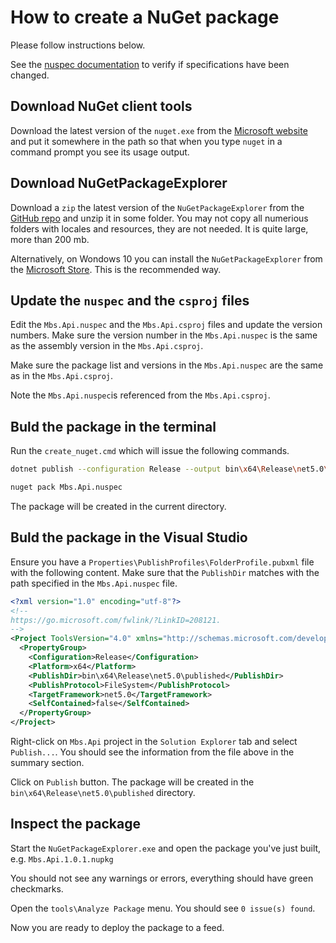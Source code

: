 # How to create a NuGet package

Please follow instructions below.

See the [nuspec documentation](https://docs.microsoft.com/en-us/nuget/reference/nuspec) to verify if specifications have been changed.

## Download NuGet client tools

Download the latest version of the `nuget.exe` from the [Microsoft website](https://docs.microsoft.com/en-us/nuget/install-nuget-client-tools) and put it somewhere in the path so that when you type `nuget` in a command prompt you see its usage output.

## Download NuGetPackageExplorer

Download a `zip` the latest version of the `NuGetPackageExplorer` from the [GitHub repo](https://github.com/NuGetPackageExplorer/NuGetPackageExplorer/releases/) and unzip it in some folder. You may not copy all numerious folders with locales and resources, they are not needed.
It is quite large, more than 200 mb.

Alternatively, on Wondows 10 you can install the `NuGetPackageExplorer` from the [Microsoft Store](https://www.microsoft.com/store/apps/9wzdncrdmdm3?ocid=badge). This is the recommended way.

## Update the `nuspec` and the `csproj` files

Edit the `Mbs.Api.nuspec` and the `Mbs.Api.csproj` files and update the version numbers.
Make sure the version number in the `Mbs.Api.nuspec` is the same as the assembly version in the `Mbs.Api.csproj`.

Make sure the package list and versions in the `Mbs.Api.nuspec` are the same as in the `Mbs.Api.csproj`.

Note the `Mbs.Api.nuspec`is referenced from the `Mbs.Api.csproj`.

## Buld the package in the terminal

Run the `create_nuget.cmd` which will issue the following commands.

```bash
dotnet publish --configuration Release --output bin\x64\Release\net5.0\published --self-contained False

nuget pack Mbs.Api.nuspec 
```

The package will be created in the current directory.

## Buld the package in the Visual Studio

Ensure you have a `Properties\PublishProfiles\FolderProfile.pubxml` file with the following content.
Make sure that the `PublishDir` matches with the path specified in the `Mbs.Api.nuspec` file.

```xml
<?xml version="1.0" encoding="utf-8"?>
<!--
https://go.microsoft.com/fwlink/?LinkID=208121. 
-->
<Project ToolsVersion="4.0" xmlns="http://schemas.microsoft.com/developer/msbuild/2003">
  <PropertyGroup>
    <Configuration>Release</Configuration>
    <Platform>x64</Platform>
    <PublishDir>bin\x64\Release\net5.0\published</PublishDir>
    <PublishProtocol>FileSystem</PublishProtocol>
    <TargetFramework>net5.0</TargetFramework>
    <SelfContained>false</SelfContained>
  </PropertyGroup>
</Project>
```

Right-click on `Mbs.Api` project in the `Solution Explorer` tab and select `Publish...`.
You should see the information from the file above in the summary section.

Click on `Publish` button. The package will be created in the `bin\x64\Release\net5.0\published` directory.

## Inspect the package

Start the `NuGetPackageExplorer.exe` and open the package you've just built,
e.g. `Mbs.Api.1.0.1.nupkg`

You should not see any warnings or errors, everything should have green checkmarks.

Open the `tools\Analyze Package` menu. You should see `0 issue(s) found`.

Now you are ready to deploy the package to a feed.

